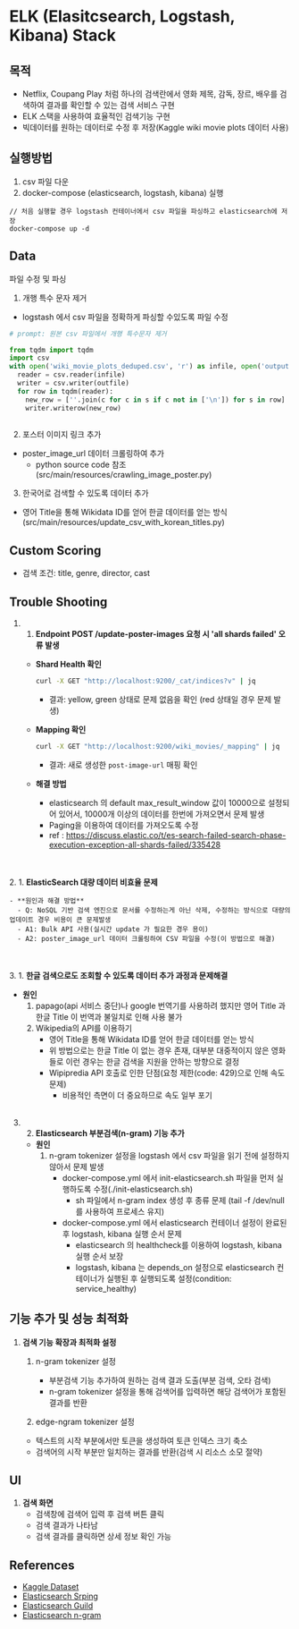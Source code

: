 
# ELK (Elasitcsearch, Logstash, Kibana) Stack

## 목적

- Netflix, Coupang Play 처럼 하나의 검색란에서 영화 제목, 감독, 장르, 배우를 검색하여 결과를 확인할 수 있는 검색 서비스 구현
- ELK 스택을 사용하여 효율적인 검색기능 구현
- 빅데이터를 원하는 데이터로 수정 후 저장(Kaggle wiki movie plots 데이터 사용)


## 실행방법

1. csv 파일 다운
2. docker-compose (elasticsearch, logstash, kibana) 실행
```angular2html
// 처음 실행할 경우 logstash 컨테이너에서 csv 파일을 파싱하고 elasticsearch에 저장
docker-compose up -d
```

## Data
파일 수정 및 파싱

1. 개행 특수 문자 제거
- logstash 에서 csv 파일을 정확하게 파싱할 수있도록 파일 수정

```python
# prompt: 원본 csv 파일에서 개행 특수문자 제거

from tqdm import tqdm
import csv
with open('wiki_movie_plots_deduped.csv', 'r') as infile, open('output.csv', 'w') as outfile:
  reader = csv.reader(infile)
  writer = csv.writer(outfile)
  for row in tqdm(reader):
    new_row = [''.join(c for c in s if c not in ['\n']) for s in row]
    writer.writerow(new_row)
    
```

2. 포스터 이미지 링크 추가
- poster_image_url 데이터 크롤링하여 추가
  - python source code 참조 (src/main/resources/crawling_image_poster.py)

3. 한국어로 검색할 수 있도록 데이터 추가
- 영어 Title을 통해 Wikidata ID를 얻어 한글 데이터를 얻는 방식 (src/main/resources/update_csv_with_korean_titles.py) 

## Custom Scoring
- 검색 조건: title, genre, director, cast


## Trouble Shooting

1. 1. **Endpoint POST /update-poster-images 요청 시 'all shards failed' 오류 발생**

    - **Shard Health 확인**
      ```bash
      curl -X GET "http://localhost:9200/_cat/indices?v" | jq
      ```
        - 결과: yellow, green 상태로 문제 없음을 확인 (red 상태일 경우 문제 발생)

    - **Mapping 확인**
      ```bash
      curl -X GET "http://localhost:9200/wiki_movies/_mapping" | jq
      ```
        - 결과: 새로 생성한 `post-image-url` 매핑 확인

    - **해결 방법**
      - elasticsearch 의 default max_result_window 값이 10000으로 설정되어 있어서, 10000개 이상의 데이터를 한번에 가져오면서 문제 발생
      - Paging을 이용하여 데이터를 가져오도록 수정
      - ref : https://discuss.elastic.co/t/es-search-failed-search-phase-execution-exception-all-shards-failed/335428

</br></br>
2. 1. **ElasticSearch 대량 데이터 비효율 문제**

    - **원인과 해결 방법**
      - Q: NoSQL 기반 검색 엔진으로 문서를 수정하는게 아닌 삭제, 수정하는 방식으로 대량의 업데이트 경우 비용이 큰 문제발생
      - A1: Bulk API 사용(실시간 update 가 필요한 경우 용이)
      - A2: poster_image_url 데이터 크롤링하여 CSV 파일을 수정(이 방법으로 해결)


</br></br>
3. 1. **한글 검색으로도 조회할 수 있도록 데이터 추가 과정과 문제해결**
   - **원인**
     1. papago(api 서비스 중단)나 google 번역기를 사용하려 했지만 영어 Title 과 한글 Title 이 번역과 불일치로 인해 사용 불가
     2. Wikipedia의 API를 이용하기
        - 영어 Title을 통해 Wikidata ID를 얻어 한글 데이터를 얻는 방식
        - 위 방법으로는 한글 Title 이 없는 경우 존재, 대부분 대중적이지 않은 영화들로 이런 경우는 한글 검색을 지원을 안하는 방향으로 결정
        - Wipipredia API 호출로 인한 단점(요청 제한(code: 429)으로 인해 속도 문제)
          - 비용적인 측면이 더 중요하므로 속도 일부 포기
</br></br>
3. 2. **Elasticsearch 부분검색(n-gram) 기능 추가**
   - **원인**
     1. n-gram tokenizer 설정을 logstash 에서 csv 파일을 읽기 전에 설정하지 않아서 문제 발생
        - docker-compose.yml 에서 init-elasticsearch.sh 파일을 먼저 실행하도록 수정(./init-elasticsearch.sh)
          - sh 파일에서 n-gram index 생성 후 종류 문제 (tail -f /dev/null를 사용하여 프로세스 유지)
        - docker-compose.yml 에서 elasticsearch 컨테이너 설정이 완료된 후 logstash, kibana 실행 순서 문제
          - elasticsearch 의 healthcheck를 이용하여 logstash, kibana 실행 순서 보장
          - logstash, kibana 는 depends_on 설정으로 elasticsearch 컨테이너가 실행된 후 실행되도록 설정(condition: service_healthy) 


## 기능 추가 및 성능 최적화

1. **검색 기능 확장과 최적화 설정**
   1. n-gram tokenizer 설정
      - 부분검색 기능 추가하여 원하는 검색 결과 도출(부분 검색, 오타 검색)
      - n-gram tokenizer 설정을 통해 검색어를 입력하면 해당 검색어가 포함된 결과를 반환

    2. edge-ngram tokenizer 설정
      - 텍스트의 시작 부분에서만 토큰을 생성하여 토큰 인덱스 크기 축소
      - 검색어의 시작 부분만 일치하는 결과를 반환(검색 시 리소스 소모 절약)
    

## UI

1. **검색 화면**
   - 검색창에 검색어 입력 후 검색 버튼 클릭
   - 검색 결과가 나타남
   - 검색 결과를 클릭하면 상세 정보 확인 가능

## References

- [Kaggle Dataset](https://www.kaggle.com/datasets/jrobischon/wikipedia-movie-plots)
- [Elasticsearch Srping](https://spring.io/projects/spring-data-elasticsearch)
- [Elasticsearch Guild](https://www.elastic.co/guide/en/elasticsearch/reference/current/query-dsl-multi-match-query.html)
- [Elasticsearch n-gram](https://www.elastic.co/guide/en/elasticsearch/reference/7.17/analysis-ngram-tokenfilter.html)
